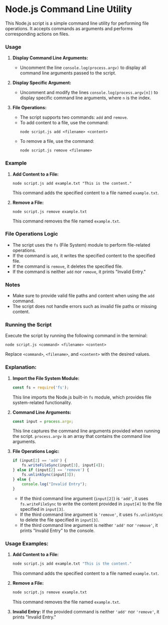 # Node.js Command Line Utility

This Node.js script is a simple command line utility for performing file operations. It accepts commands as arguments and performs corresponding actions on files.

### Usage

1. **Display Command Line Arguments:**
   - Uncomment the line `console.log(process.argv)` to display all command line arguments passed to the script.

2. **Display Specific Argument:**
   - Uncomment and modify the lines `console.log(process.argv[n])` to display specific command line arguments, where `n` is the index.

3. **File Operations:**
   - The script supports two commands: `add` and `remove`.
   - To add content to a file, use the command:
     ```
     node script.js add <filename> <content>
     ```
   - To remove a file, use the command:
     ```
     node script.js remove <filename>
     ```

### Example

1. **Add Content to a File:**
   ```
   node script.js add example.txt "This is the content."
   ```
   This command adds the specified content to a file named `example.txt`.

2. **Remove a File:**
   ```
   node script.js remove example.txt
   ```
   This command removes the file named `example.txt`.

### File Operations Logic

- The script uses the `fs` (File System) module to perform file-related operations.
- If the command is `add`, it writes the specified content to the specified file.
- If the command is `remove`, it deletes the specified file.
- If the command is neither `add` nor `remove`, it prints "Invalid Entry."

### Notes

- Make sure to provide valid file paths and content when using the `add` command.
- The script does not handle errors such as invalid file paths or missing content.

### Running the Script

Execute the script by running the following command in the terminal:

```
node script.js <command> <filename> <content>
```

Replace `<command>`, `<filename>`, and `<content>` with the desired values.

### Explanation:

1. **Import the File System Module:**
   ```javascript
   const fs = require('fs');
   ```
   This line imports the Node.js built-in `fs` module, which provides file system-related functionality.

2. **Command Line Arguments:**
   ```javascript
   const input = process.argv;
   ```
   This line captures the command line arguments provided when running the script. `process.argv` is an array that contains the command line arguments.

3. **File Operations Logic:**
   ```javascript
   if (input[2] == 'add') {
       fs.writeFileSync(input[3], input[4]);
   } else if (input[2] == 'remove') {
       fs.unlinkSync(input[3]);
   } else {
       console.log("Invalid Entry");
   }
   ```
   - If the third command line argument (`input[2]`) is `'add'`, it uses `fs.writeFileSync` to write the content provided in `input[4]` to the file specified in `input[3]`.
   - If the third command line argument is `'remove'`, it uses `fs.unlinkSync` to delete the file specified in `input[3]`.
   - If the third command line argument is neither `'add'` nor `'remove'`, it prints "Invalid Entry" to the console.

### Usage Examples:

1. **Add Content to a File:**
   ```bash
   node script.js add example.txt "This is the content."
   ```
   This command adds the specified content to a file named `example.txt`.

2. **Remove a File:**
   ```bash
   node script.js remove example.txt
   ```
   This command removes the file named `example.txt`.

3. **Invalid Entry:**
   If the provided command is neither `'add'` nor `'remove'`, it prints "Invalid Entry."
